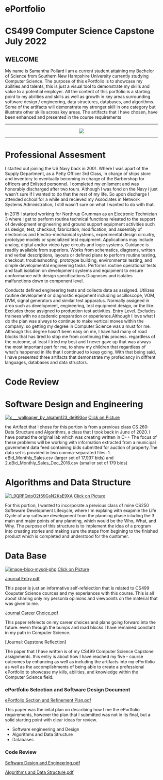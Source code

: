 # ePortfolio

# CS499 Computer Science Capstone    July 2022
 
 ## WELCOME
 
 
 
 
 
 My name is Samantha Pollard I am a current student attaining my Bachelor of Science from Southern New Hampshire University currently studying Computer Science. The purpose of this ePortfolio is to showcase my abilities and talents, this is just a visual tool to demonstrate my skills and value to a potential employer. All the content of this portfolio is a starting point to my abilities and skills as well as growth in key areas surrounding software design / engineering, data structures, databases, and algorithms.
Some of the artifacts will demonstrate my stronger skill in one category but illustrate other skills across key areas. The artifacts that I have chosen, have been enhanced and presented in the course requirements

---

<div style="text-align: center;">
    <a href="https://spollard386.github.io/ePortfolio" title="ePortfolio Home Page"><img src="https://img.shields.io/badge/Home-ePortfolio-blue.svg?style=for-the-badge&logo=homeassistant" /></a>
</div>

---

# Professional Assesment

  I started out joining the US.Navy back in 2001. Where I was apart of the Supply Department, as a Petty Officer 3rd Class, in charge of ships store and inventory to eventually becoming in charge of the Barbershop for officers and Enlisted personnel. I completed my enlisment and was honorably discharged after two tours. Although I was fond on the Navy i just wasn't sure if I wanted to do that the rest of my life. So upon discharge I attended school for a while and recieved my Associates in Network Systems Administration, I still wasn't sure on what I wanted to do with that.

  in 2015 I started working for Northrup Grumman as an Electronic Technician 3 where I get to perform routine technical functions releated to the support of development engineering and ground support equipment activities such as design, test, checkout, fabrication, modification, and assembly of electronics and Electro-mechanical systems, experimental design circuitry, prototype models or specialized test equipment. 
  Applications may include analog, digital and/or video type circuits and logic systems. Guidance is readily available from superiors. Works from schematics, diagrams, written and verbal descriptions, layouts or defined plans to perform routine testing, checkout, troubleshooting, prototype building, environmental testing, and simple developmental engineering tasks. Performs routine operational tests and fault isolation on development systems and equipment to ensure conformance with design specifications.Diagnoses and isolates malfunctions down to component level. 
  
  Conducts defined engineering tests and collects data as assigned. Utilizes routine development or diagnostic equipment including oscilloscope, VOM, DVM, signal generators and similar test apparatus. Normally assigned in area such as development, engineering, test equipment design, or the like. Excludes those assigned to production test activities. Entry Level. Excludes trainees with no academic preparation or experience.Although I love what I do the plan was always to continue to make vertical moves within the company. so getting my degree in Computer Science was a must for me. Although this degree hasn't been easy on me, I have had many of road blocks that has tired to stop me from continuing this process.
regardless of the outcome, at least I tried my best and I never gave up that was always the most important part for me, to show my children that regardless of what's happened in life that I continued to keep going. With that being said, I have presented three artifacts that demonstrate my profeciancy in diffrent languages, databases and data structors.

# Code Review





# Software Design and Engineering 
[![c___wallpaper_by_alsahm123_de993ov](https://user-images.githubusercontent.com/108440724/184146478-6d61fb0b-aac6-4d18-8c38-7832d30cfd8c.png)](https://github.com/spollard386/CapStone2022/blob/main/eBid_Monthly_Sales%20(1).csv)
[Click on Picture](https://github.com/spollard386/CapStone2022/blob/main/eBid_Monthly_Sales_Dec_2016%20(1).csv)


the Artifact that I chose for this portion is from a previous class CS 260: Data Structure and Algorithms, a class that I took back in June of 2020. I have posted the original lab which was creating written in C++ The focus of these problems will be working with information extracted from a municipal government data feed containing bids submitted for auction of property.The data set is provided in two comma-separated files: 1.	eBid_Monthly_Sales.csv (larger set of 17,937 bids) and 
2.eBid_Monthly_Sales_Dec_2016.csv (smaller set of 179 bids)








# Algorithms and Data Structure
[![1_9QRFQdpO2f59GsN2KsE9XA](https://user-images.githubusercontent.com/108440724/184226137-2ce89947-4301-4592-84c0-b10364a114c4.png)](https://github.com/spollard386/CapStone2022/blob/main/Scrum%20Agile.pptx)
[Click on Picture](https://github.com/spollard386/CapStone2022/blob/main/Scrum%20Agile.pptx)

For this portion, I wanted to incorporate a previous class of mine CS250 Softeware Development Lifecycle, where I'm explaing with exapmle the Life Cycle of any software development from the planning phase icluding the 3 main and major points of any planning, which would be the Who, What, and Why. The purpose of this structure is to implement the idea of a program into creating stories and making sure the steps from begining to the finished product which is completed and understood for the customer.  










# Data Base
[![image-blog-mysql-php](https://user-images.githubusercontent.com/108440724/184149315-03715e17-451b-4c66-892e-81abc5c8864c.jpg)](https://github.com/spollard386/CapStone2022/blob/main/Cluster.docx)
[Click on Picture](https://github.com/spollard386/CapStone2022/blob/main/DAT%20220%20Denim.docx)







[Journal Entry.pdf](https://github.com/spollard386/CapStone2022/files/9176638/Journal.Entry.pdf)


This paper is just an informative self-refelection that is related to CS499 Couputer Science cources and my experiances with this course. This is all about sharing only my personla opinions and viewpoints on the material that was given to me. 

[Journal Career Choice.pdf](https://github.com/spollard386/CapStone2022/files/9176650/Journal.Career.Choice.pdf)


This paper refelects on my career choices and plans going forward into the future. evern through the bumps and road blocks I have remained constant in my path in Computer Science. 

[Journal: Capstone Reflection]

The paper that I have written is of my CS499 Computer Science Capstone assignments. this entry is about how I have reached my five - course outcomes by enhancing as well as including the artifacts into my ePortfolio as well as the accomplishments of being able to create a professional ePortfolio to showcase my kills, abilities, and knowledge within the  Computer Science field.

### ePortfolio Selection and Software Design Document 
[ePortfolio Section and Refinement Plan.pdf](https://github.com/spollard386/CapStone2022/files/9176633/ePortfolio.Section.and.Refinement.Plan.pdf)



This paper was the inital plan on describing how I me the ePortfolio requirements, however the plan that I submitted was not in its final, but a solid starting point with clear ideas for review.

* Software engineering and Design
* Algorithms and Data Structure
* Databases

### Code Review 

[Software Design and Engineering.pdf](https://github.com/spollard386/CapStone2022/files/9176679/Software.Design.and.Engineering.pdf)

 [Algorithms and Data Structure.pdf](https://github.com/spollard386/CapStone2022/files/9176672/Algorithms.and.Data.Structure.pdf)

